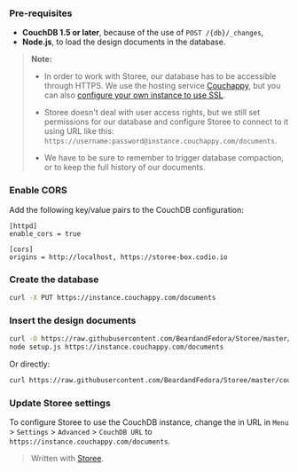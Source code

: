 ### Pre-requisites

- **CouchDB 1.5 or later**, because of the use of `POST /{db}/_changes`,
- **Node.js**, to load the design documents in the database.

> **Note:**
> 
> - In order to work with Storee, our database has to be accessible through HTTPS. We use the hosting service [Couchappy](https://www.couchappy.com/), but you can also [configure your own instance to use SSL](http://docs.couchdb.org/en/latest/config/http.html#ssl).
> 
> - Storee doesn't deal with user access rights, but we still set permissions for our database and configure Storee to connect to it using URL like this: `https://username:password@instance.couchappy.com/documents`.
> 
> - We have to be sure to remember to trigger database compaction, or to keep the full history of our documents.


### Enable CORS

Add the following key/value pairs to the CouchDB configuration:

```
[httpd]
enable_cors = true

[cors]
origins = http://localhost, https://storee-box.codio.io
```


### Create the database

```bash
curl -X PUT https://instance.couchappy.com/documents
```

### Insert the design documents

```bash
curl -O https://raw.githubusercontent.com/BeardandFedora/Storee/master/couchdb/setup.js
node setup.js https://instance.couchappy.com/documents
```

Or directly:

```bash
curl https://raw.githubusercontent.com/BeardandFedora/Storee/master/couchdb/setup.js | node /dev/stdin https://instance.couchappy.com/documents
```

### Update Storee settings

To configure Storee to use the CouchDB instance, change the in URL in `Menu` > `Settings` > `Advanced` > `CouchDB URL` to `https://instance.couchappy.com/documents`.


> Written with [Storee](https://storee.io/).